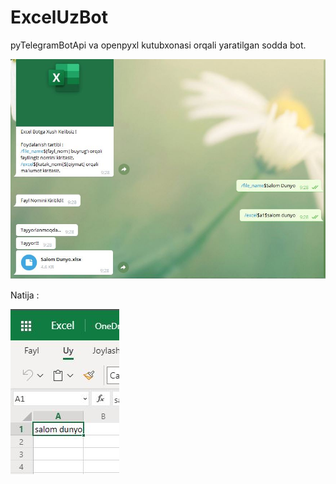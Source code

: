 # ExcelUzBot

pyTelegramBotApi va openpyxl kutubxonasi orqali yaratilgan sodda bot.

![Foydalanish quiyadigcha : ](https://github.com/000bakhtiyor/ExcelUzBot/blob/main/%D0%A1%D0%BD%D0%B8%D0%BC%D0%BE%D0%BA.JPG)

Natija :

![Natija quyidagicha : ](https://github.com/000bakhtiyor/ExcelUzBot/blob/main/%D0%A1%D0%BD%D0%B8%D0%BC%D0%BE%D0%BA3.JPG)
